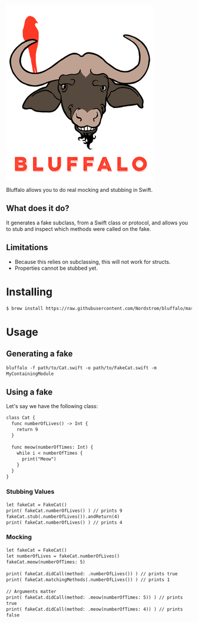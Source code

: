 ![Bluffalo: Real Mocking In Swift](https://raw.githubusercontent.com/Nordstrom/bluffalo/master/assets/bluffalo-with-text.png)

Bluffalo allows you to do real mocking and stubbing in Swift.

## What does it do?

It generates a fake subclass, from a Swift class or protocol, and allows you to stub and inspect which methods were called on the fake.

## Limitations

- Because this relies on subclassing, this will not work for structs.
- Properties cannot be stubbed yet.

# Installing

```bash
$ brew install https://raw.githubusercontent.com/Nordstrom/bluffalo/master/Bluffalo.rb
```

# Usage

## Generating a fake

```
bluffalo -f path/to/Cat.swift -o path/to/FakeCat.swift -m MyContainingModule
```

## Using a fake

Let's say we have the following class:

```
class Cat {
  func numberOfLives() -> Int {
    return 9
  }

  func meow(numberOfTimes: Int) {
    while i < numberOfTimes {
      print("Meow")
    }
  }
}
```

### Stubbing Values

```
let fakeCat = FakeCat()
print( fakeCat.numberOfLives() ) // prints 9
fakeCat.stub(.numberOfLives()).andReturn(4)
print( fakeCat.numberOfLives() ) // prints 4
```

### Mocking

```
let fakeCat = FakeCat()
let numberOfLives = fakeCat.numberOfLives()
fakeCat.meow(numberOfTimes: 5)

print( fakeCat.didCall(method: .numberOfLives()) ) // prints true
print( fakeCat.matchingMethods(.numberOfLives()) ) // prints 1

// Arguments matter
print( fakeCat.didCall(method: .meow(numberOfTimes: 5)) ) // prints true
print( fakeCat.didCall(method: .meow(numberOfTimes: 4)) ) // prints false
```
